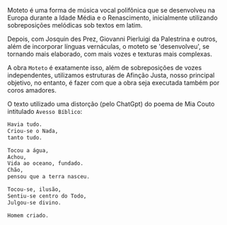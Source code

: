 Moteto é uma forma de música vocal polifônica que se desenvolveu na Europa durante a Idade Média e o Renascimento, inicialmente utilizando sobreposições melódicas sob textos em latim. 

Depois, com Josquin des Prez, Giovanni Pierluigi da Palestrina e outros, além de incorporar línguas vernáculas, o moteto se 'desenvolveu', se tornando mais elaborado, com mais vozes e texturas mais complexas. 

A obra `Moteto` é exatamente isso, além de sobreposições de vozes independentes, utilizamos estruturas de Afinção Justa, nosso principal objetivo, no entanto, é fazer com que a obra seja executada também por coros amadores.

O texto utilizado uma distorção (pelo ChatGpt) do poema de Mia Couto intitulado `Avesso Bíblico`: 

``` txt
Havia tudo.
Criou-se o Nada, 
tanto tudo.

Tocou a água,
Achou,
Vida ao oceano, fundado.
Chão,
pensou que a terra nasceu.

Tocou-se, ilusão,
Sentiu-se centro do Todo,
Julgou-se divino.

Homem criado.

```
